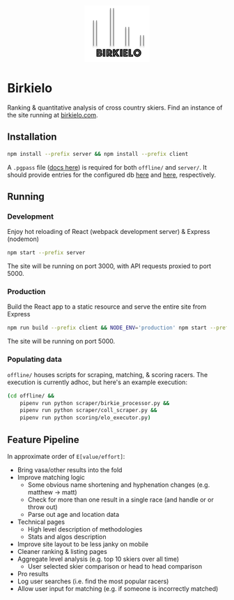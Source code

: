 <p align="center"> 
<img src="/client/public/images/logo.png">
</p>

# Birkielo
Ranking & quantitative analysis of cross country skiers. Find an instance of the site running at [birkielo.com](https://birkielo.com).

## Installation

```sh
npm install --prefix server && npm install --prefix client
```

A `.pgpass` file ([docs here](https://www.postgresql.org/docs/current/libpq-pgpass.html)) is required for 
both `offline/` and `server/`. It should provide entries for the configured db [here](offline/db/connection.py) and 
[here](/server/start.bash), respectively.

## Running
### Development
Enjoy hot reloading of React (webpack development server) & Express (nodemon)

```sh
npm start --prefix server
```

The site will be running on port 3000, with API requests proxied to port 5000.

### Production
Build the React app to a static resource and serve the entire site from Express

```sh
npm run build --prefix client && NODE_ENV='production' npm start --prefix server
```

The site will be running on port 5000.

### Populating data
`offline/` houses scripts for scraping, matching, & scoring racers. The execution is currently adhoc, 
but here's an example execution:


```sh
(cd offline/ && 
    pipenv run python scraper/birkie_processor.py &&
    pipenv run python scraper/coll_scraper.py &&
    pipenv run python scoring/elo_executor.py)
```


## Feature Pipeline
In approximate order of `E[value/effort]`:

* Bring vasa/other results into the fold
* Improve matching logic
 	- Some obvious name shortening and hyphenation changes (e.g. matthew -> matt)
 	- Check for more than one result in a single race (and handle or or throw out)
 	- Parse out age and location data
* Technical pages
 	- High level description of methodologies
 	- Stats and algos description
* Improve site layout to be less janky on mobile
* Cleaner ranking & listing pages
* Aggregate level analysis (e.g. top 10 skiers over all time)
    - User selected skier comparison or head to head comparison
* Pro results
* Log user searches (i.e. find the most popular racers)
* Allow user input for matching (e.g. if someone is incorrectly matched)
